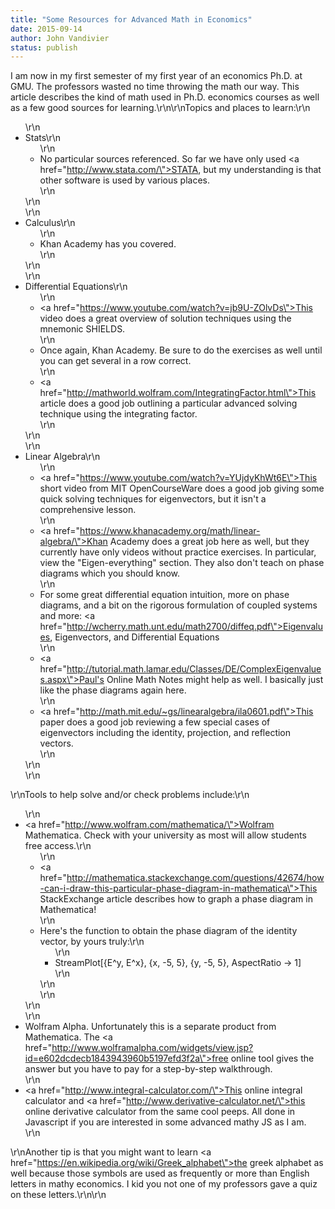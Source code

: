 ```yaml
---
title: "Some Resources for Advanced Math in Economics"
date: 2015-09-14
author: John Vandivier
status: publish
---
```


I am now in my first semester of my first year of an economics Ph.D. at GMU. The professors wasted no time throwing the math our way. This article describes the kind of math used in Ph.D. economics courses as well as a few good sources for learning.\r\n\r\nTopics and places to learn:\r\n<ul>\r\n	<li>Stats\r\n<ul>\r\n	<li>No particular sources referenced. So far we have only used <a href=\"http://www.stata.com/\">STATA</a>, but my understanding is that other software is used by various places.</li>\r\n</ul>\r\n</li>\r\n	<li>Calculus\r\n<ul>\r\n	<li>Khan Academy has you covered.</li>\r\n</ul>\r\n</li>\r\n	<li>Differential Equations\r\n<ul>\r\n	<li><a href=\"https://www.youtube.com/watch?v=jb9U-ZOlvDs\">This video</a> does a great overview of solution techniques using the mnemonic SHIELDS.</li>\r\n	<li>Once again, Khan Academy. Be sure to do the exercises as well until you can get several in a row correct.</li>\r\n	<li><a href=\"http://mathworld.wolfram.com/IntegratingFactor.html\">This article</a> does a good job outlining a particular advanced solving technique using the integrating factor.</li>\r\n</ul>\r\n</li>\r\n	<li>Linear Algebra\r\n<ul>\r\n	<li><a href=\"https://www.youtube.com/watch?v=YUjdyKhWt6E\">This short video</a> from MIT OpenCourseWare does a good job giving some quick solving techniques for eigenvectors, but it isn't a comprehensive lesson.</li>\r\n	<li><a href=\"https://www.khanacademy.org/math/linear-algebra/\">Khan Academy</a> does a great job here as well, but they currently have only videos without practice exercises. In particular, view the \"Eigen-everything\" section. They also don't teach on phase diagrams which you should know.</li>\r\n	<li>For some great differential equation intuition, more on phase diagrams, and a bit on the rigorous formulation of coupled systems and more: <a href=\"http://wcherry.math.unt.edu/math2700/diffeq.pdf\">Eigenvalues, Eigenvectors, and Differential Equations</a></li>\r\n	<li><a href=\"http://tutorial.math.lamar.edu/Classes/DE/ComplexEigenvalues.aspx\">Paul's Online Math Notes</a> might help as well. I basically just like the phase diagrams again here.</li>\r\n	<li><a href=\"http://math.mit.edu/~gs/linearalgebra/ila0601.pdf\">This paper</a> does a good job reviewing a few special cases of eigenvectors including the identity, projection, and reflection vectors.</li>\r\n</ul>\r\n</li>\r\n</ul>\r\nTools to help solve and/or check problems include:\r\n<ul>\r\n	<li><a href=\"http://www.wolfram.com/mathematica/\">Wolfram Mathematica</a>. Check with your university as most will allow students free access.\r\n<ul>\r\n	<li><a href=\"http://mathematica.stackexchange.com/questions/42674/how-can-i-draw-this-particular-phase-diagram-in-mathematica\">This StackExchange article</a> describes how to graph a phase diagram in Mathematica!</li>\r\n	<li>Here's the function to obtain the phase diagram of the identity vector, by yours truly:\r\n<ul>\r\n	<li>StreamPlot[{E^y, E^x}, {x, -5, 5}, {y, -5, 5}, AspectRatio -&gt; 1]</li>\r\n</ul>\r\n</li>\r\n</ul>\r\n</li>\r\n	<li>Wolfram Alpha. Unfortunately this is a separate product from Mathematica. The <a href=\"http://www.wolframalpha.com/widgets/view.jsp?id=e602dcdecb1843943960b5197efd3f2a\">free online tool</a> gives the answer but you have to pay for a step-by-step walkthrough.</li>\r\n	<li><a href=\"http://www.integral-calculator.com/\">This online integral calculator</a> and <a href=\"http://www.derivative-calculator.net/\">this online derivative calculator</a> from the same cool peeps. All done in Javascript if you are interested in some advanced mathy JS as I am.</li>\r\n</ul>\r\nAnother tip is that you might want to learn <a href=\"https://en.wikipedia.org/wiki/Greek_alphabet\">the greek alphabet</a> as well because those symbols are used as frequently or more than English letters in mathy economics. I kid you not one of my professors gave a quiz on these letters.\r\n\r\n&nbsp;
